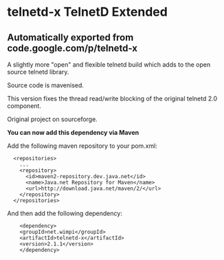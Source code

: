 # telnetd-x TelnetD Extended
**Automatically exported from code.google.com/p/telnetd-x**
-------------------------------------------------------------

A slightly more "open" and flexible telnetd build which adds to the open source telnetd library.

Source code is mavenised.

This version fixes the thread read/write blocking of the original telnetd 2.0 component.

Original project on sourceforge.

**You can now add this dependency via Maven**

Add the following maven repository to your pom.xml:
```
  <repositories>
    ...
    <repository>
      <id>maven2-repository.dev.java.net</id>
      <name>Java.net Repository for Maven</name>
      <url>http://download.java.net/maven/2/</url>
    </repository>
  </repositories>

```

And then add the following dependency:

```
    <dependency>
	<groupId>net.wimpi</groupId>
	<artifactId>telnetd-x</artifactId>
	<version>2.1.1</version>
    </dependency>

```
